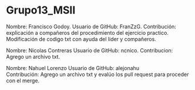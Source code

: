 # Grupo13_MSII

Nombre: Francisco Godoy.
Usuario de GitHub: FranZzG.
Contribución: explicación a compañeros del procedimiento del ejercicio practico.
Modificación de codigo txt con ayuda del lider y compañeros.


Nombre: Nicolas Contreras Usuario de GitHub: ncnico. Contribucion: Agrego un archivo txt.

Nombre: Nahuel Lorenzo
Usuario de GitHub: alejonahu    
Contribución: Agrego un archivo txt y evalúo los
pull request para proceder con el merge.
